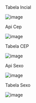 Tabela Incial

![image](https://user-images.githubusercontent.com/84144559/172464615-f49199b1-8840-48fe-8413-958850c0701d.png)

Api Cep

![image](https://user-images.githubusercontent.com/84144559/172464940-74c3864b-f0d7-46d2-95af-d4b8cf29c764.png)

Tabela CEP

![image](https://user-images.githubusercontent.com/84144559/172466496-b2407afa-6557-473f-836b-d4b560e7d1fe.png)


Api Sexo

![image](https://user-images.githubusercontent.com/84144559/172465093-c607f18e-ca38-4a15-8686-77e3a975642d.png)

Tabela Sexo

![image](https://user-images.githubusercontent.com/84144559/172466236-4460504d-6fab-4114-b73a-41d6957ab3e5.png)
